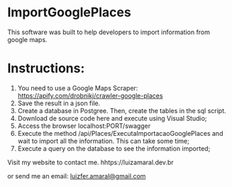 # ImportGooglePlaces

This software was built to help developers to import information from google maps.

# Instructions:
1) You need to use a Google Maps Scraper: https://apify.com/drobnikj/crawler-google-places
2) Save the result in a json file.
3) Create a database in Postgree. Then, create the tables in the sql script.
4) Download de source code here and execute using Visual Studio;
5) Access the browser localhost:PORT/swagger
6) Execute the method /api/Places/ExecutaImportacaoGooglePlaces and wait to import all the information. This can take some time;
7) Execute a query on the database to see the information imported;

Visit my website to contact me.
hhtps://luizamaral.dev.br

or send me an email:
luizfer.amaral@gmail.com


